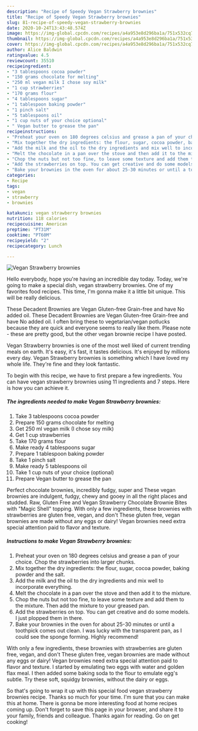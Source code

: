 ```yaml
---
description: "Recipe of Speedy Vegan Strawberry brownies"
title: "Recipe of Speedy Vegan Strawberry brownies"
slug: 81-recipe-of-speedy-vegan-strawberry-brownies
date: 2020-10-24T13:43:48.574Z
image: https://img-global.cpcdn.com/recipes/a4a953e8d296ba1a/751x532cq70/vegan-strawberry-brownies-recipe-main-photo.jpg
thumbnail: https://img-global.cpcdn.com/recipes/a4a953e8d296ba1a/751x532cq70/vegan-strawberry-brownies-recipe-main-photo.jpg
cover: https://img-global.cpcdn.com/recipes/a4a953e8d296ba1a/751x532cq70/vegan-strawberry-brownies-recipe-main-photo.jpg
author: Alice Baldwin
ratingvalue: 4.5
reviewcount: 35510
recipeingredient:
- "3 tablespoons cocoa powder"
- "150 grams chocolate for melting"
- "250 ml vegan milk I chose soy milk"
- "1 cup strawberries"
- "170 grams flour"
- "4 tablespoons sugar"
- "1 tablespoon baking powder"
- "1 pinch salt"
- "5 tablespoons oil"
- "1 cup nuts of your choice optional"
- " Vegan butter to grease the pan"
recipeinstructions:
- "Preheat your oven on 180 degrees celsius and grease a pan of your choice. Chop the strawberries into larger chunks."
- "Mix together the dry ingredients: the flour, sugar, cocoa powder, baking powder and the salt."
- "Add the milk and the oil to the dry ingredients and mix well to incorporate everything."
- "Melt the chocolate in a pan over the stove and then add it to the mixture."
- "Chop the nuts but not too fine, to leave some texture and add them to the mixture. Then add the mixture to your greased pan."
- "Add the strawberries on top. You can get creative and do some models. I just plopped them in there."
- "Bake your brownies in the oven for about 25-30 minutes or until a toothpick comes out clean. I was lucky with the transparent pan, as I could see the sponge forming. Highly recommend!"
categories:
- Recipe
tags:
- vegan
- strawberry
- brownies

katakunci: vegan strawberry brownies 
nutrition: 118 calories
recipecuisine: American
preptime: "PT31M"
cooktime: "PT60M"
recipeyield: "2"
recipecategory: Lunch

---
```



![Vegan Strawberry brownies](https://img-global.cpcdn.com/recipes/a4a953e8d296ba1a/751x532cq70/vegan-strawberry-brownies-recipe-main-photo.jpg)

Hello everybody, hope you're having an incredible day today. Today, we're going to make a special dish, vegan strawberry brownies. One of my favorites food recipes. This time, I'm gonna make it a little bit unique. This will be really delicious.

These Decadent Brownies are Vegan Gluten-free Grain-free and have No added oil. These Decadent Brownies are Vegan Gluten-free Grain-free and have No added oil. I often bring these to vegetarian/vegan potlucks because they are quick and everyone seems to really like them. Please note - these are pretty good, but the other vegan brownie recipe I have posted.

Vegan Strawberry brownies is one of the most well liked of current trending meals on earth. It's easy, it's fast, it tastes delicious. It's enjoyed by millions every day. Vegan Strawberry brownies is something which I have loved my whole life. They're fine and they look fantastic.


To begin with this recipe, we have to first prepare a few ingredients. You can have vegan strawberry brownies using 11 ingredients and 7 steps. Here is how you can achieve it.

<!--inarticleads1-->

##### The ingredients needed to make Vegan Strawberry brownies:

1. Take 3 tablespoons cocoa powder
1. Prepare 150 grams chocolate for melting
1. Get 250 ml vegan milk (I chose soy milk)
1. Get 1 cup strawberries
1. Take 170 grams flour
1. Make ready 4 tablespoons sugar
1. Prepare 1 tablespoon baking powder
1. Take 1 pinch salt
1. Make ready 5 tablespoons oil
1. Take 1 cup nuts of your choice (optional)
1. Prepare  Vegan butter to grease the pan


Perfect chocolate brownies, incredibly fudgy, super and These vegan brownies are indulgent, fudgy, chewy and gooey in all the right places and studded. Raw, Gluten Free and Vegan Strawberry Chocolate Brownie Bites with &#34;Magic Shell&#34; topping. With only a few ingredients, these brownies with strawberries are gluten free, vegan, and don&#39;t These gluten free, vegan brownies are made without any eggs or dairy! Vegan brownies need extra special attention paid to flavor and texture. 

<!--inarticleads2-->

##### Instructions to make Vegan Strawberry brownies:

1. Preheat your oven on 180 degrees celsius and grease a pan of your choice. Chop the strawberries into larger chunks.
1. Mix together the dry ingredients: the flour, sugar, cocoa powder, baking powder and the salt.
1. Add the milk and the oil to the dry ingredients and mix well to incorporate everything.
1. Melt the chocolate in a pan over the stove and then add it to the mixture.
1. Chop the nuts but not too fine, to leave some texture and add them to the mixture. Then add the mixture to your greased pan.
1. Add the strawberries on top. You can get creative and do some models. I just plopped them in there.
1. Bake your brownies in the oven for about 25-30 minutes or until a toothpick comes out clean. I was lucky with the transparent pan, as I could see the sponge forming. Highly recommend!


With only a few ingredients, these brownies with strawberries are gluten free, vegan, and don&#39;t These gluten free, vegan brownies are made without any eggs or dairy! Vegan brownies need extra special attention paid to flavor and texture. I started by emulating two eggs with water and golden flax meal. I then added some baking soda to the flour to emulate egg&#39;s subtle. Try these soft, squidgy brownies, without the dairy or eggs. 

So that's going to wrap it up with this special food vegan strawberry brownies recipe. Thanks so much for your time. I'm sure that you can make this at home. There is gonna be more interesting food at home recipes coming up. Don't forget to save this page in your browser, and share it to your family, friends and colleague. Thanks again for reading. Go on get cooking!
